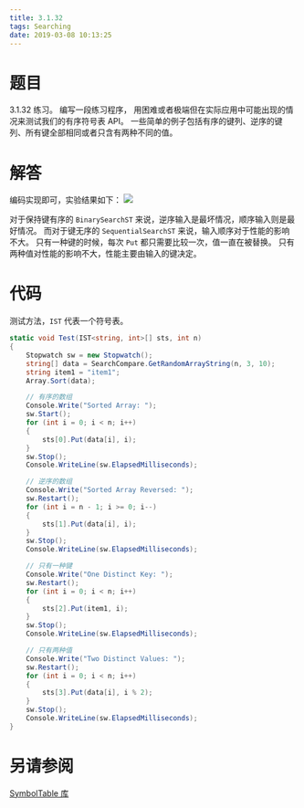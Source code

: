 ```yaml
---
title: 3.1.32
tags: Searching
date: 2019-03-08 10:13:25
---
```


# 题目

3.1.32
练习。
编写一段练习程序，
用困难或者极端但在实际应用中可能出现的情况来测试我们的有序符号表 API。
一些简单的例子包括有序的键列、逆序的键列、所有键全部相同或者只含有两种不同的值。

# 解答

编码实现即可，实验结果如下：
![](./1.png)

对于保持键有序的 `BinarySearchST` 来说，逆序输入是最坏情况，顺序输入则是最好情况。
而对于键无序的 `SequentialSearchST` 来说，输入顺序对于性能的影响不大。
只有一种键的时候，每次 `Put` 都只需要比较一次，值一直在被替换。
只有两种值对性能的影响不大，性能主要由输入的键决定。

# 代码

测试方法，`IST` 代表一个符号表。

```csharp
static void Test(IST<string, int>[] sts, int n)
{
    Stopwatch sw = new Stopwatch();
    string[] data = SearchCompare.GetRandomArrayString(n, 3, 10);
    string item1 = "item1";
    Array.Sort(data);

    // 有序的数组
    Console.Write("Sorted Array: ");
    sw.Start();
    for (int i = 0; i < n; i++)
    {
        sts[0].Put(data[i], i);
    }
    sw.Stop();
    Console.WriteLine(sw.ElapsedMilliseconds);

    // 逆序的数组
    Console.Write("Sorted Array Reversed: ");
    sw.Restart();
    for (int i = n - 1; i >= 0; i--)
    {
        sts[1].Put(data[i], i);
    }
    sw.Stop();
    Console.WriteLine(sw.ElapsedMilliseconds);

    // 只有一种键
    Console.Write("One Distinct Key: ");
    sw.Restart();
    for (int i = 0; i < n; i++)
    {
        sts[2].Put(item1, i);
    }
    sw.Stop();
    Console.WriteLine(sw.ElapsedMilliseconds);

    // 只有两种值
    Console.Write("Two Distinct Values: ");
    sw.Restart();
    for (int i = 0; i < n; i++)
    {
        sts[3].Put(data[i], i % 2);
    }
    sw.Stop();
    Console.WriteLine(sw.ElapsedMilliseconds);
}
```

# 另请参阅

[SymbolTable 库](https://alg4.ikesnowy.com/docs/api/SymbolTable.html)